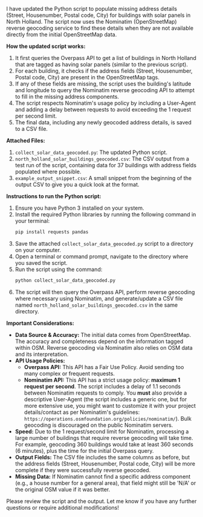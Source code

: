 I have updated the Python script to populate missing address details (Street, Housenumber, Postal code, City) for buildings with solar panels in North Holland. The script now uses the Nominatim (OpenStreetMap) reverse geocoding service to find these details when they are not available directly from the initial OpenStreetMap data.

**How the updated script works:**

1.  It first queries the Overpass API to get a list of buildings in North Holland that are tagged as having solar panels (similar to the previous script).
2.  For each building, it checks if the address fields (Street, Housenumber, Postal code, City) are present in the OpenStreetMap tags.
3.  If any of these fields are missing, the script uses the building's latitude and longitude to query the Nominatim reverse geocoding API to attempt to fill in the missing address components.
4.  The script respects Nominatim's usage policy by including a User-Agent and adding a delay between requests to avoid exceeding the 1 request per second limit.
5.  The final data, including any newly geocoded address details, is saved to a CSV file.

**Attached Files:**

1.  `collect_solar_data_geocoded.py`: The updated Python script.
2.  `north_holland_solar_buildings_geocoded.csv`: The CSV output from a test run of the script, containing data for 37 buildings with address fields populated where possible.
3.  `example_output_snippet.csv`: A small snippet from the beginning of the output CSV to give you a quick look at the format.

**Instructions to run the Python script:**

1.  Ensure you have Python 3 installed on your system.
2.  Install the required Python libraries by running the following command in your terminal:
    ```bash
    pip install requests pandas
    ```
3.  Save the attached `collect_solar_data_geocoded.py` script to a directory on your computer.
4.  Open a terminal or command prompt, navigate to the directory where you saved the script.
5.  Run the script using the command:
    ```bash
    python collect_solar_data_geocoded.py
    ```
6.  The script will then query the Overpass API, perform reverse geocoding where necessary using Nominatim, and generate/update a CSV file named `north_holland_solar_buildings_geocoded.csv` in the same directory.

**Important Considerations:**

*   **Data Source & Accuracy:** The initial data comes from OpenStreetMap. The accuracy and completeness depend on the information tagged within OSM. Reverse geocoding via Nominatim also relies on OSM data and its interpretation.
*   **API Usage Policies:**
    *   **Overpass API:** This API has a Fair Use Policy. Avoid sending too many complex or frequent requests.
    *   **Nominatim API:** This API has a strict usage policy: **maximum 1 request per second**. The script includes a delay of 1.1 seconds between Nominatim requests to comply. You **must** also provide a descriptive User-Agent (the script includes a generic one, but for more extensive use, you might want to customize it with your project details/contact as per Nominatim's guidelines: `https://operations.osmfoundation.org/policies/nominatim/`). Bulk geocoding is discouraged on the public Nominatim servers.
*   **Speed:** Due to the 1 request/second limit for Nominatim, processing a large number of buildings that require reverse geocoding will take time. For example, geocoding 360 buildings would take at least 360 seconds (6 minutes), plus the time for the initial Overpass query.
*   **Output Fields:** The CSV file includes the same columns as before, but the address fields (Street, Housenumber, Postal code, City) will be more complete if they were successfully reverse geocoded.
*   **Missing Data:** If Nominatim cannot find a specific address component (e.g., a house number for a general area), that field might still be 'N/A' or the original OSM value if it was better.

Please review the script and the output. Let me know if you have any further questions or require additional modifications!
